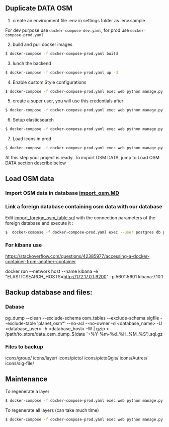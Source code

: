 ## Duplicate DATA OSM

1) create an environment file .env in settings folder as .env.sample

For dev purpose use `docker-compose-dev.yaml`, for prod use `docker-compose-prod.yaml`

2) build and pull docker images 
```sh
$ docker-compose -f docker-compose-prod.yaml build
```
3) lunch the backend 
```sh
$ docker-compose -f docker-compose-prod.yaml up -d
```
4) Enable custom Style configurations
```sh
$ docker-compose -f docker-compose-prod.yaml exec web python manage.py  seedCustomStyle --settings=settings.prod
```
5) create a super user, you will use this credentials after
```sh
$ docker-compose -f docker-compose-prod.yaml exec web python manage.py  createsuperuser --settings=settings.prod
```
6) Setup elasticsearch
```sh
$ docker-compose -f docker-compose-prod.yaml exec web python manage.py  search_index --rebuild --settings=settings.prod  
```
7) Load icons in prod 
```sh
$ docker-compose -f docker-compose-prod.yaml exec web python manage.py loaddata --settings=settings.prod  seed/icon.json
```
At this step your project is ready. To import OSM DATA, jump to Load OSM DATA section describe below


## Load OSM data

### Import OSM data in  database [import_osm.MD](geosmBackend/DB/import_osm.MD)

### Link a foreign database containing osm data with our database

Edit [import_foreign_osm_table.sql](import_foreign_osm_table.sql) with the connection parameters of the foreign database and execute it :

```sh
$  docker-compose -f docker-compose-prod.yaml exec --user postgres db psql -d postgres -f /import_foreign_osm_table.sql 
```


### For kibana use
https://stackoverflow.com/questions/42385977/accessing-a-docker-container-from-another-container

docker run --network host --name kibana -e "ELASTICSEARCH_HOSTS=http://172.17.0.1:9200" -p 5601:5601 kibana:7.10.1 

## Backup database and files: 

### Dabase
pg_dump --clean --exclude-schema osm_tables --exclude-schema sigfile --exclude-table 'planet_osm*' --no-acl --no-owner -d <database_name> -U <database_user>  -h <database_host> -W  | gzip >  /path/to_store/data_osm_dump_$(date '+%Y-%m-%d_%H_%M_%S').sql.gz

### Files to backup
icons/group/
icons/layer/
icons/picto/
icons/pictoQgis/
icons/Autres/
icons/sig-file/

## Maintenance 

To regenerate a layer 
```sh
$ docker-compose -f docker-compose-prod.yaml exec web python manage.py  reGenerateQgisProject <vector_id_of_the_layer>  --settings=settings.prod  
```
To regenerate all layers (can take much time)
```sh
$ docker-compose -f docker-compose-prod.yaml exec web python manage.py  reGenerateQgisProject --settings=settings.prod  
```
